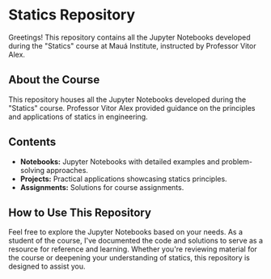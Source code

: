 # Statics Repository

Greetings! This repository contains all the Jupyter Notebooks developed during the "Statics" course at Mauá Institute, instructed by Professor Vitor Alex.

## About the Course

This repository houses all the Jupyter Notebooks developed during the "Statics" course. Professor Vitor Alex provided guidance on the principles and applications of statics in engineering.

## Contents

- **Notebooks:** Jupyter Notebooks with detailed examples and problem-solving approaches.
- **Projects:** Practical applications showcasing statics principles.
- **Assignments:** Solutions for course assignments.

## How to Use This Repository

Feel free to explore the Jupyter Notebooks based on your needs. As a student of the course, I've documented the code and solutions to serve as a resource for reference and learning. Whether you're reviewing material for the course or deepening your understanding of statics, this repository is designed to assist you.

